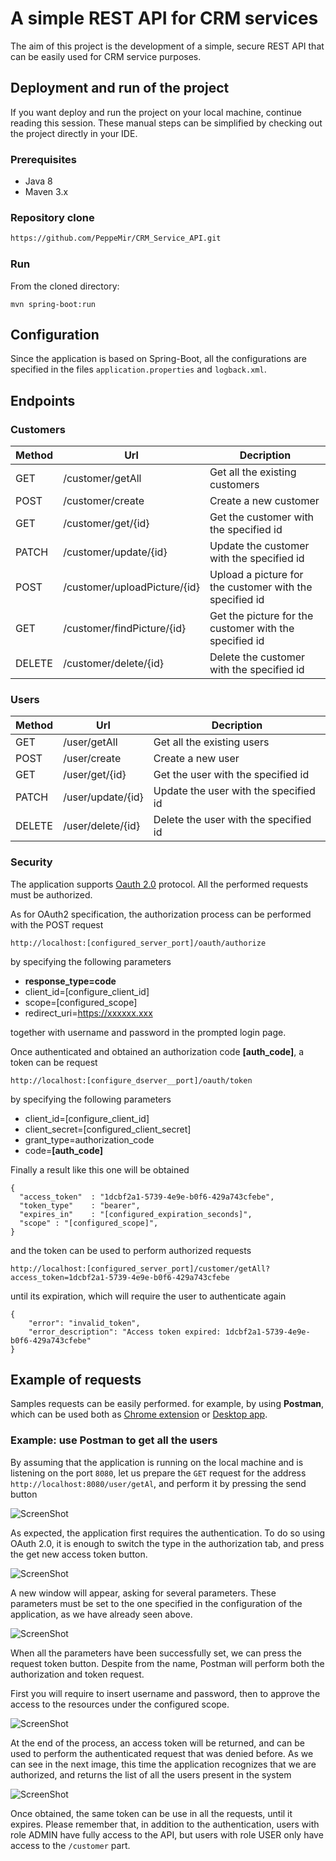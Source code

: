 # A simple REST API for CRM services

The aim of this project is the development of a simple, secure REST API that can be easily used for CRM service purposes.

## Deployment and run of the project

If you want deploy and run the project on your local machine, continue reading this session. These manual steps can be simplified by checking out the project directly in your IDE.

### Prerequisites

- Java 8
- Maven 3.x

### Repository clone

```bash
https://github.com/PeppeMir/CRM_Service_API.git
```

### Run

From the cloned directory:

```
mvn spring-boot:run
```

## Configuration

Since the application is based on Spring-Boot, all the configurations are specified in the files ```application.properties``` and ```logback.xml```.

## Endpoints

### Customers

| Method | Url | Decription |
| ------ | --- | ---------- |
| GET    | /customer/getAll             | Get all the existing customers |
| POST   | /customer/create             | Create a new customer |
| GET    | /customer/get/{id}           | Get the customer with the specified id |
| PATCH  | /customer/update/{id}        | Update the customer with the specified id |
| POST   | /customer/uploadPicture/{id} | Upload a picture for the customer with the specified id |
| GET    | /customer/findPicture/{id}   | Get the picture for the customer with the specified id |
| DELETE | /customer/delete/{id}        | Delete the customer with the specified id |


### Users

| Method | Url | Decription |
| ------ | --- | ---------- |
| GET    | /user/getAll             | Get all the existing users |
| POST   | /user/create             | Create a new user |
| GET    | /user/get/{id}           | Get the user with the specified id |
| PATCH  | /user/update/{id}        | Update the user with the specified id |
| DELETE | /user/delete/{id}        | Delete the user with the specified id |


### Security

The application supports [Oauth 2.0](https://oauth.net/2/) protocol. All the performed requests must be authorized.

As for OAuth2 specification, the authorization process can be performed with the POST request

```
http://localhost:[configured_server_port]/oauth/authorize
```

by specifying the following parameters

- **response_type=code**
- client_id=[configure_client_id]
- scope=[configured_scope]
- redirect_uri=https://xxxxxx.xxx

together with username and password in the prompted login page.

Once authenticated and obtained an authorization code **[auth_code]**, a token can be request 

```
http://localhost:[configure_dserver__port]/oauth/token
```

by specifying the following parameters

- client_id=[configure_client_id]
- client_secret=[configured_client_secret]
- grant_type=authorization_code
- code=**[auth_code]**

Finally a result like this one will be obtained

```
{ 
  "access_token"  : "1dcbf2a1-5739-4e9e-b0f6-429a743cfebe",
  "token_type"    : "bearer",
  "expires_in"    : "[configured_expiration_seconds]",
  "scope" : "[configured_scope]",
}
```

and the token can be used to perform authorized requests

```
http://localhost:[configured_server_port]/customer/getAll?access_token=1dcbf2a1-5739-4e9e-b0f6-429a743cfebe
```

until its expiration, which will require the user to authenticate again

```
{
    "error": "invalid_token",
    "error_description": "Access token expired: 1dcbf2a1-5739-4e9e-b0f6-429a743cfebe"
}
```

## Example of requests

Samples requests can be easily performed. for example, by using **Postman**, which can be used both as [Chrome extension](https://chrome.google.com/webstore/detail/postman/fhbjgbiflinjbdggehcddcbncdddomop) or [Desktop app](https://www.getpostman.com/).

### Example: use Postman to get all the users

By assuming that the application is running on the local machine and is listening on the port ```8080```, let us prepare the ```GET``` request for the address ```http://localhost:8080/user/getAl```, and perform it by pressing the send button

![ScreenShot](https://github.com/PeppeMir/CRM_Service_API/blob/master/readmeImages/0.PNG)

As expected, the application first requires the authentication. To do so using OAuth 2.0, it is enough to switch the type in the authorization tab, and press the get new access token button.

![ScreenShot](https://github.com/PeppeMir/CRM_Service_API/blob/master/readmeImages/1.PNG)

A new window will appear, asking for several parameters. These parameters must be set to the one specified in the configuration of the application, as we have already seen above. 

![ScreenShot](https://github.com/PeppeMir/CRM_Service_API/blob/master/readmeImages/2.PNG)

When all the parameters have been successfully set, we can press the request token button. Despite from the name, Postman will perform both the authorization and token request.

First you will require to insert username and password, then to approve the access to the resources under the configured scope.

![ScreenShot](https://github.com/PeppeMir/CRM_Service_API/blob/master/readmeImages/345.png)

At the end of the process, an access token will be returned, and can be used to perform the authenticated request that was denied before. As we can see in the next image, this time the application recognizes that we are authorized, and returns the list of all the users present in the system

![ScreenShot](https://github.com/PeppeMir/CRM_Service_API/blob/master/readmeImages/6.PNG)

Once obtained, the same token can be use in all the requests, until it expires.
Please remember that, in addition to the authentication, users with role ADMIN have fully access to the API, but users with role USER only have access to the ```/customer``` part.
